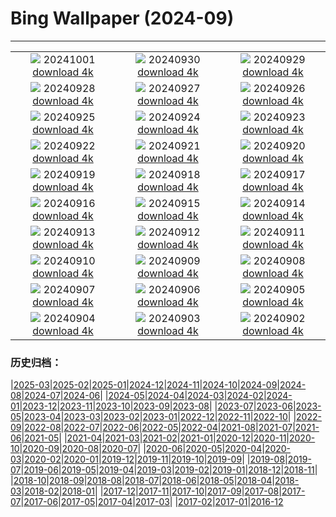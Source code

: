 # Bing Wallpaper (2024-09)
**************
| | | |
|:-:|:-:|:-:|
| ![](https://www.bing.com/th?id=OHR.WalrusNorway_PT-BR4604487839_1920x1080.jpg) 20241001 [download 4k](https://www.bing.com/th?id=OHR.WalrusNorway_PT-BR4604487839_UHD.jpg) | ![](https://www.bing.com/th?id=OHR.ConnecticutBridge_PT-BR4352188943_1920x1080.jpg) 20240930 [download 4k](https://www.bing.com/th?id=OHR.ConnecticutBridge_PT-BR4352188943_UHD.jpg) | ![](https://www.bing.com/th?id=OHR.FloridaSeashore_PT-BR4145108998_1920x1080.jpg) 20240929 [download 4k](https://www.bing.com/th?id=OHR.FloridaSeashore_PT-BR4145108998_UHD.jpg) |
| ![](https://www.bing.com/th?id=OHR.VeniceAerial_PT-BR3049943279_1920x1080.jpg) 20240928 [download 4k](https://www.bing.com/th?id=OHR.VeniceAerial_PT-BR3049943279_UHD.jpg) | ![](https://www.bing.com/th?id=OHR.LittleToucanet_PT-BR1307591671_1920x1080.jpg) 20240927 [download 4k](https://www.bing.com/th?id=OHR.LittleToucanet_PT-BR1307591671_UHD.jpg) | ![](https://www.bing.com/th?id=OHR.GiantSequoias_PT-BR0989155735_1920x1080.jpg) 20240926 [download 4k](https://www.bing.com/th?id=OHR.GiantSequoias_PT-BR0989155735_UHD.jpg) |
| ![](https://www.bing.com/th?id=OHR.SkaftafellWaterfall_PT-BR0775400551_1920x1080.jpg) 20240925 [download 4k](https://www.bing.com/th?id=OHR.SkaftafellWaterfall_PT-BR0775400551_UHD.jpg) | ![](https://www.bing.com/th?id=OHR.IcebergOtter_PT-BR0553443956_1920x1080.jpg) 20240924 [download 4k](https://www.bing.com/th?id=OHR.IcebergOtter_PT-BR0553443956_UHD.jpg) | ![](https://www.bing.com/th?id=OHR.Primavera_PT-BR5788355112_1920x1080.jpg) 20240923 [download 4k](https://www.bing.com/th?id=OHR.Primavera_PT-BR5788355112_UHD.jpg) |
| ![](https://www.bing.com/th?id=OHR.DiadaArvore_PT-BR9942268995_1920x1080.jpg) 20240922 [download 4k](https://www.bing.com/th?id=OHR.DiadaArvore_PT-BR9942268995_UHD.jpg) | ![](https://www.bing.com/th?id=OHR.OcracokeLight_PT-BR0175808147_1920x1080.jpg) 20240921 [download 4k](https://www.bing.com/th?id=OHR.OcracokeLight_PT-BR0175808147_UHD.jpg) | ![](https://www.bing.com/th?id=OHR.DiaNacionaldoTeatro_PT-BR7232325945_1920x1080.jpg) 20240920 [download 4k](https://www.bing.com/th?id=OHR.DiaNacionaldoTeatro_PT-BR7232325945_UHD.jpg) |
| ![](https://www.bing.com/th?id=OHR.GujoHachiman_PT-BR3323033809_1920x1080.jpg) 20240919 [download 4k](https://www.bing.com/th?id=OHR.GujoHachiman_PT-BR3323033809_UHD.jpg) | ![](https://www.bing.com/th?id=OHR.MidAutumnSingapore_PT-BR5635809883_1920x1080.jpg) 20240918 [download 4k](https://www.bing.com/th?id=OHR.MidAutumnSingapore_PT-BR5635809883_UHD.jpg) | ![](https://www.bing.com/th?id=OHR.SunriseWallabies_PT-BR5783760197_1920x1080.jpg) 20240917 [download 4k](https://www.bing.com/th?id=OHR.SunriseWallabies_PT-BR5783760197_UHD.jpg) |
| ![](https://www.bing.com/th?id=OHR.CalabriaPeperoncino_PT-BR8530214805_1920x1080.jpg) 20240916 [download 4k](https://www.bing.com/th?id=OHR.CalabriaPeperoncino_PT-BR8530214805_UHD.jpg) | ![](https://www.bing.com/th?id=OHR.RapaNuiSunrise_PT-BR6063530742_1920x1080.jpg) 20240915 [download 4k](https://www.bing.com/th?id=OHR.RapaNuiSunrise_PT-BR6063530742_UHD.jpg) | ![](https://www.bing.com/th?id=OHR.PointReyes_PT-BR8277913386_1920x1080.jpg) 20240914 [download 4k](https://www.bing.com/th?id=OHR.PointReyes_PT-BR8277913386_UHD.jpg) |
| ![](https://www.bing.com/th?id=OHR.DolphinReunion_PT-BR8025622682_1920x1080.jpg) 20240913 [download 4k](https://www.bing.com/th?id=OHR.DolphinReunion_PT-BR8025622682_UHD.jpg) | ![](https://www.bing.com/th?id=OHR.EltzCastle_PT-BR6770414719_1920x1080.jpg) 20240912 [download 4k](https://www.bing.com/th?id=OHR.EltzCastle_PT-BR6770414719_UHD.jpg) | ![](https://www.bing.com/th?id=OHR.BridgeLisbon_PT-BR7212632262_1920x1080.jpg) 20240911 [download 4k](https://www.bing.com/th?id=OHR.BridgeLisbon_PT-BR7212632262_UHD.jpg) |
| ![](https://www.bing.com/th?id=OHR.IguazuRainbow_PT-BR7775661290_1920x1080.jpg) 20240910 [download 4k](https://www.bing.com/th?id=OHR.IguazuRainbow_PT-BR7775661290_UHD.jpg) | ![](https://www.bing.com/th?id=OHR.StockholmLibrary_PT-BR3203792144_1920x1080.jpg) 20240909 [download 4k](https://www.bing.com/th?id=OHR.StockholmLibrary_PT-BR3203792144_UHD.jpg) | ![](https://www.bing.com/th?id=OHR.IndependenciaBrasil_PT-BR0488632296_1920x1080.jpg) 20240908 [download 4k](https://www.bing.com/th?id=OHR.IndependenciaBrasil_PT-BR0488632296_UHD.jpg) |
| ![](https://www.bing.com/th?id=OHR.GlenariffPark_PT-BR3219733810_1920x1080.jpg) 20240907 [download 4k](https://www.bing.com/th?id=OHR.GlenariffPark_PT-BR3219733810_UHD.jpg) | ![](https://www.bing.com/th?id=OHR.RioNegroSolimoes_PT-BR3787535047_1920x1080.jpg) 20240906 [download 4k](https://www.bing.com/th?id=OHR.RioNegroSolimoes_PT-BR3787535047_UHD.jpg) | ![](https://www.bing.com/th?id=OHR.DuskyOwls_PT-BR7151379971_1920x1080.jpg) 20240905 [download 4k](https://www.bing.com/th?id=OHR.DuskyOwls_PT-BR7151379971_UHD.jpg) |
| ![](https://www.bing.com/th?id=OHR.AlpineLakes_PT-BR5855305419_1920x1080.jpg) 20240904 [download 4k](https://www.bing.com/th?id=OHR.AlpineLakes_PT-BR5855305419_UHD.jpg) | ![](https://www.bing.com/th?id=OHR.BuracodasAraras_PT-BR5512338223_1920x1080.jpg) 20240903 [download 4k](https://www.bing.com/th?id=OHR.BuracodasAraras_PT-BR5512338223_UHD.jpg) | ![](https://www.bing.com/th?id=OHR.ThamesLondon_PT-BR5304149458_1920x1080.jpg) 20240902 [download 4k](https://www.bing.com/th?id=OHR.ThamesLondon_PT-BR5304149458_UHD.jpg) |

### 历史归档：

|[2025-03](/../2025-03/2025-03.md)|[2025-02](/../2025-02/2025-02.md)|[2025-01](/../2025-01/2025-01.md)|[2024-12](/../2024-12/2024-12.md)|[2024-11](/../2024-11/2024-11.md)|[2024-10](/../2024-10/2024-10.md)|[2024-09](/2024-09.md)|[2024-08](/../2024-08/2024-08.md)|[2024-07](/../2024-07/2024-07.md)|[2024-06](/../2024-06/2024-06.md)|
|[2024-05](/../2024-05/2024-05.md)|[2024-04](/../2024-04/2024-04.md)|[2024-03](/../2024-03/2024-03.md)|[2024-02](/../2024-02/2024-02.md)|[2024-01](/../2024-01/2024-01.md)|[2023-12](/../2023-12/2023-12.md)|[2023-11](/../2023-11/2023-11.md)|[2023-10](/../2023-10/2023-10.md)|[2023-09](/../2023-09/2023-09.md)|[2023-08](/../2023-08/2023-08.md)|
|[2023-07](/../2023-07/2023-07.md)|[2023-06](/../2023-06/2023-06.md)|[2023-05](/../2023-05/2023-05.md)|[2023-04](/../2023-04/2023-04.md)|[2023-03](/../2023-03/2023-03.md)|[2023-02](/../2023-02/2023-02.md)|[2023-01](/../2023-01/2023-01.md)|[2022-12](/../2022-12/2022-12.md)|[2022-11](/../2022-11/2022-11.md)|[2022-10](/../2022-10/2022-10.md)|
|[2022-09](/../2022-09/2022-09.md)|[2022-08](/../2022-08/2022-08.md)|[2022-07](/../2022-07/2022-07.md)|[2022-06](/../2022-06/2022-06.md)|[2022-05](/../2022-05/2022-05.md)|[2022-04](/../2022-04/2022-04.md)|[2021-08](/../2021-08/2021-08.md)|[2021-07](/../2021-07/2021-07.md)|[2021-06](/../2021-06/2021-06.md)|[2021-05](/../2021-05/2021-05.md)|
|[2021-04](/../2021-04/2021-04.md)|[2021-03](/../2021-03/2021-03.md)|[2021-02](/../2021-02/2021-02.md)|[2021-01](/../2021-01/2021-01.md)|[2020-12](/../2020-12/2020-12.md)|[2020-11](/../2020-11/2020-11.md)|[2020-10](/../2020-10/2020-10.md)|[2020-09](/../2020-09/2020-09.md)|[2020-08](/../2020-08/2020-08.md)|[2020-07](/../2020-07/2020-07.md)|
|[2020-06](/../2020-06/2020-06.md)|[2020-05](/../2020-05/2020-05.md)|[2020-04](/../2020-04/2020-04.md)|[2020-03](/../2020-03/2020-03.md)|[2020-02](/../2020-02/2020-02.md)|[2020-01](/../2020-01/2020-01.md)|[2019-12](/../2019-12/2019-12.md)|[2019-11](/../2019-11/2019-11.md)|[2019-10](/../2019-10/2019-10.md)|[2019-09](/../2019-09/2019-09.md)|
|[2019-08](/../2019-08/2019-08.md)|[2019-07](/../2019-07/2019-07.md)|[2019-06](/../2019-06/2019-06.md)|[2019-05](/../2019-05/2019-05.md)|[2019-04](/../2019-04/2019-04.md)|[2019-03](/../2019-03/2019-03.md)|[2019-02](/../2019-02/2019-02.md)|[2019-01](/../2019-01/2019-01.md)|[2018-12](/../2018-12/2018-12.md)|[2018-11](/../2018-11/2018-11.md)|
|[2018-10](/../2018-10/2018-10.md)|[2018-09](/../2018-09/2018-09.md)|[2018-08](/../2018-08/2018-08.md)|[2018-07](/../2018-07/2018-07.md)|[2018-06](/../2018-06/2018-06.md)|[2018-05](/../2018-05/2018-05.md)|[2018-04](/../2018-04/2018-04.md)|[2018-03](/../2018-03/2018-03.md)|[2018-02](/../2018-02/2018-02.md)|[2018-01](/../2018-01/2018-01.md)|
|[2017-12](/../2017-12/2017-12.md)|[2017-11](/../2017-11/2017-11.md)|[2017-10](/../2017-10/2017-10.md)|[2017-09](/../2017-09/2017-09.md)|[2017-08](/../2017-08/2017-08.md)|[2017-07](/../2017-07/2017-07.md)|[2017-06](/../2017-06/2017-06.md)|[2017-05](/../2017-05/2017-05.md)|[2017-04](/../2017-04/2017-04.md)|[2017-03](/../2017-03/2017-03.md)|
|[2017-02](/../2017-02/2017-02.md)|[2017-01](/../2017-01/2017-01.md)|[2016-12](/../2016-12/2016-12.md)